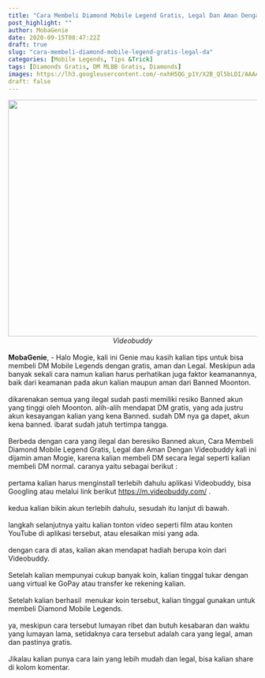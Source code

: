 ```yaml
---
title: "Cara Membeli Diamond Mobile Legend Gratis, Legal Dan Aman Dengan Videobuddy"
post_highlight: ""
author: MobaGenie
date: 2020-09-15T08:47:22Z
draft: true
slug: "cara-membeli-diamond-mobile-legend-gratis-legal-da"
categories: [Mobile Legends, Tips &Trick]
tags: [Diamonds Gratis, DM MLBB Gratis, Diamonds]
images: https://lh3.googleusercontent.com/-nxhH5QG_p1Y/X2B_Ql5bLDI/AAAAAAAABOw/knZY3QjA36U9jzo-g6-y1sr-_H7F5IlAgCLcBGAsYHQ/s1600/IMG_ORG_1600159460827.png
draft: false
---
```


<div><div text-align: center;"><a href="https://lh3.googleusercontent.com/-nxhH5QG_p1Y/X2B_Ql5bLDI/AAAAAAAABOw/knZY3QjA36U9jzo-g6-y1sr-_H7F5IlAgCLcBGAsYHQ/s1600/IMG_ORG_1600159460827.png"  ><img  src="https://lh3.googleusercontent.com/-nxhH5QG_p1Y/X2B_Ql5bLDI/AAAAAAAABOw/knZY3QjA36U9jzo-g6-y1sr-_H7F5IlAgCLcBGAsYHQ/s1600/IMG_ORG_1600159460827.png"  width="640" height="480"  ></a></div><div style="text-align: center;"><i>Videobuddy</i></div><br>
</div><div><b>MobaGenie</b>, - Halo Mogie, kali ini Genie mau kasih kalian tips untuk bisa membeli DM Mobile Legends dengan gratis, aman dan Legal. Meskipun ada banyak sekali cara namun kalian harus perhatikan juga faktor keamanannya, baik dari keamanan pada akun kalian maupun aman dari Banned Moonton.&nbsp;</div><div><br>
</div><div>dikarenakan semua yang ilegal sudah pasti memiliki resiko Banned akun yang tinggi oleh Moonton. alih-alih mendapat DM gratis, yang ada justru akun kesayangan kalian yang kena Banned. sudah DM nya ga dapet, akun kena banned. ibarat sudah jatuh tertimpa tangga.&nbsp;</div><div><br>
</div><div>Berbeda dengan cara yang ilegal dan beresiko Banned akun, Cara Membeli Diamond Mobile Legend Gratis, Legal dan Aman Dengan Videobuddy kali ini dijamin aman Mogie, karena kalian membeli DM secara legal seperti kalian membeli DM normal. caranya yaitu sebagai berikut :</div><div><br>
</div><div>pertama kalian harus menginstall terlebih dahulu aplikasi Videobuddy, bisa Googling atau melalui link berikut <a href="https://m.videobuddy.com/" title="">https://m.videobuddy.com/</a> .&nbsp;</div><div><br>
</div><div>kedua kalian bikin akun terlebih dahulu, sesudah itu lanjut di bawah.&nbsp;</div><div><br>
</div><div>langkah selanjutnya yaitu kalian tonton video seperti film atau konten YouTube di aplikasi tersebut, atau elesaikan misi yang ada.</div><div><br>
</div><div>dengan cara di atas, kalian akan mendapat hadiah berupa koin dari Videobuddy.&nbsp;</div><div><br>
</div><div>Setelah kalian mempunyai cukup banyak koin, kalian tinggal tukar dengan uang virtual ke GoPay atau transfer ke rekening kalian.&nbsp;</div><div><br>
</div><div>Setelah kalian berhasil&nbsp; menukar koin tersebut, kalian tinggal gunakan untuk membeli Diamond Mobile Legends.</div><div><br>
</div><div>ya, meskipun cara tersebut lumayan ribet dan butuh kesabaran dan waktu yang lumayan lama, setidaknya cara tersebut adalah cara yang legal, aman dan pastinya gratis.</div><div><br>
</div><div>Jikalau kalian punya cara lain yang lebih mudah dan legal, bisa kalian share di kolom komentar.&nbsp;</div>
